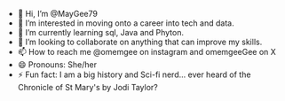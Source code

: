 - 👋 Hi, I’m @MayGee79
- 👀 I’m interested in moving onto a career into tech and data.
- 🌱 I’m currently learning sql, Java and Phyton.
- 💞️ I’m looking to collaborate on anything that can improve my skills.
- 📫 How to reach me @omemgee on instagram and omemgeeGee on X
- 😄 Pronouns: She/her
- ⚡ Fun fact: I am a big history and Sci-fi nerd... ever heard of the Chronicle of St Mary's by Jodi Taylor? 

<!---
MayGee79/MayGee79 is a ✨ special ✨ repository because its `README.md` (this file) appears on your GitHub profile.
You can click the Preview link to take a look at your changes.
--->
